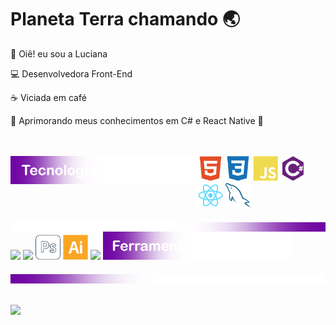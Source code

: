 <h1 align="left">Planeta Terra chamando 🌏</h1>

<div align="left">
  <p>👋 Oiê! eu sou a Luciana</p>
  
  <p>💻 Desenvolvedora Front-End</p>

  <p>☕ Viciada em café </p>

  <p>🌱 Aprimorando meus conhecimentos em C# e React Native 💪</p>

  
  <br>
<br>
  <img src="tecnologias.png"  min-width="400px" max-width="400px" width="300px" align="left" alt="Conhecimentos"/>
  <img width="40" src="https://raw.githubusercontent.com/devicons/devicon/6910f0503efdd315c8f9b858234310c06e04d9c0/icons/html5/html5-plain.svg" />
  <img width="40" src="https://raw.githubusercontent.com/devicons/devicon/6910f0503efdd315c8f9b858234310c06e04d9c0/icons/css3/css3-plain.svg" />
  <img width="40" src="https://raw.githubusercontent.com/devicons/devicon/6910f0503efdd315c8f9b858234310c06e04d9c0/icons/javascript/javascript-plain.svg" />
  <img width="40" src="https://raw.githubusercontent.com/devicons/devicon/6910f0503efdd315c8f9b858234310c06e04d9c0/icons/csharp/csharp-plain.svg" />
  <img width="40" src="https://raw.githubusercontent.com/devicons/devicon/6910f0503efdd315c8f9b858234310c06e04d9c0/icons/react/react-original.svg" />
  <img width="40" src="https://raw.githubusercontent.com/devicons/devicon/6910f0503efdd315c8f9b858234310c06e04d9c0/icons/mysql/mysql-original.svg" />
</div>
<br>
<img src="barra.png" height="15px" width="580px" align="center" alt="Barra"/>
<br>
<div align="left">
  <img width="40" src="https://cdn.jsdelivr.net/gh/devicons/devicon/icons/vscode/vscode-original.svg" />
  <img width="40" src="https://cdn.jsdelivr.net/gh/devicons/devicon/icons/figma/figma-original.svg" />
  <img width="40" src="https://raw.githubusercontent.com/devicons/devicon/2c6a21d9f475741208d25c41da89dd308bb4fabb/icons/photoshop/photoshop-line.svg" />
  <img width="40" src="https://raw.githubusercontent.com/devicons/devicon/2c6a21d9f475741208d25c41da89dd308bb4fabb/icons/illustrator/illustrator-plain.svg"/>  
  <img width="40" src="https://cdn.jsdelivr.net/gh/devicons/devicon/icons/github/github-original.svg" />
  <img src="ferramentas.png" min-width="400px" max-width="400px" width="300px" alt="Ferramentas"/>
</div>
<br>
<img src="barra1.png" width="540px" align="center" height="15px" alt="Barra"/>
<br>
<br>
<br>

<img src='https://github-readme-stats.vercel.app/api/top-langs/?username=02dejulho&layout=compact&theme=dark' />
